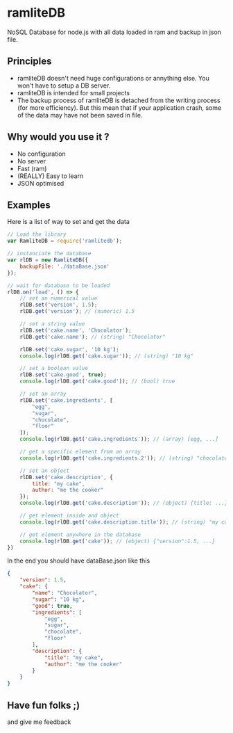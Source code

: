 # ramliteDB
NoSQL Database for node.js with all data loaded in ram and backup in json file.

## Principles
- ramliteDB doesn't need huge configurations or annything else. You won't have to setup a DB server.
- ramliteDB is intended for small projects
- The backup process of ramliteDB is detached from the writing process (for more efficiency). But this mean that if your application crash, some of the data may have not been saved in file.

## Why would you use it ?
- No configuration
- No server
- Fast (ram)
- (REALLY) Easy to learn
- JSON optimised

## Examples
Here is a list of way to set and get the data

```javascript
// Load the library
var RamliteDB = require('ramlitedb');

// instanciate the database
var rlDB = new RamliteDB({
	backupFile: './dataBase.json'
});

// wait for database to be loaded
rlDB.on('load', () => {
	// set an numerical value
	rlDB.set('version', 1.5);
	rlDB.get('version'); // (numeric) 1.5

	// set a string value
	rlDB.set('cake.name', 'Chocolator');
	rlDB.get('cake.name'); // (string) "Chocolator"

	rlDB.set('cake.sugar', '10 kg');
	console.log(rlDB.get('cake.sugar')); // (string) "10 kg"

	// set a boolean value
	rlDB.set('cake.good', true);
	console.log(rlDB.get('cake.good')); // (bool) true

	// set an array
	rlDB.set('cake.ingredients', [
		"egg",
		"sugar",
		"chocolate",
		"floor"
	]);
	console.log(rlDB.get('cake.ingredients')); // (array) [egg, ...]

	// get a specific element from an array
	console.log(rlDB.get('cake.ingredients.2')); // (string) "chocolate"

	// set an object
	rlDB.set('cake.description', {
		title: "my cake",
		author: "me the cooker"
	});
	console.log(rlDB.get('cake.description')); // (object) {title: ...}

	// get element inside and object
	console.log(rlDB.get('cake.description.title')); // (string) "my cake"

	// get element anywhere in the database
	console.log(rlDB.get('cake')); // (object) {"version":1.5, ...}
})
```

In the end you should have dataBase.json like this
```json
{
	"version": 1.5,
	"cake": {
		"name": "Chocolator",
		"sugar": "10 kg",
		"good": true,
		"ingredients": [
			"egg",
			"sugar",
			"chocolate",
			"floor"
		],
		"description": {
			"title": "my cake",
			"author": "me the cooker"
		}
	}
}
```

## Have fun folks ;)
and give me feedback
